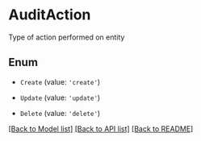 # AuditAction

Type of action performed on entity

## Enum

* `Create` (value: `'create'`)

* `Update` (value: `'update'`)

* `Delete` (value: `'delete'`)

[[Back to Model list]](../README.md#documentation-for-models) [[Back to API list]](../README.md#documentation-for-api-endpoints) [[Back to README]](../README.md)
